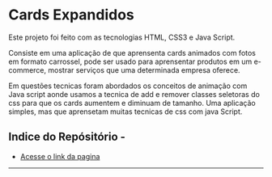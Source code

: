# Cards Expandidos

Este projeto foi feito com as tecnologias HTML, CSS3 e Java Script.

Consiste em uma aplicação de que aprensenta cards animados com fotos em formato carrossel, pode ser usado para aprensentar produtos em um e-commerce, mostrar serviços que uma determinada empresa oferece. 

Em questões tecnicas foram abordados os conceitos de animação com Java script aonde usamos a tecnica de add e remover classes seletoras do css para que os cards aumentem e diminuam de tamanho. Uma aplicação simples, mas que aprensetam muitas tecnicas de css com java Script.

## Indice do Repósitório -

* [Acesse o link da pagina](https://artguiar.github.io/Formulario-de-Registro/)
---

